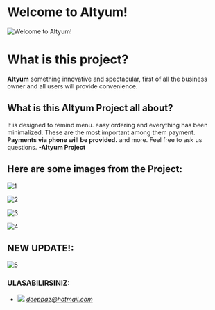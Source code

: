 ﻿# Welcome to Altyum!
![Welcome to Altyum!](https://imagizer.imageshack.com/img923/6789/A2rVFT.png)

# What is this project?

**Altyum** something innovative and spectacular, first of all the business owner and all users will provide convenience. 

## What is this Altyum Project all about?

It is designed to remind menu. easy ordering and everything has been minimalized. These are the most important among them payment. **Payments via phone will be provided.** and more. Feel free to ask us questions. **-Altyum Project**

## Here are some images from the Project:


![1](https://imagizer.imageshack.com/img924/4592/cxYTIO.png)

![2](https://imagizer.imageshack.com/img921/489/2N7J3Y.png)

![3](https://imagizer.imageshack.com/img922/113/OYCxlr.png)

![4](https://imagizer.imageshack.com/img922/2631/iChmZJ.png)

## **NEW UPDATE!:**

![5](https://imagizer.imageshack.com/img921/9066/RKvq4A.gif)


### ULASABILIRSINIZ:
- ![](http://icons.iconarchive.com/icons/iconsmind/outline/48/Mail-icon.png) *deeppaz@hotmail.com*
